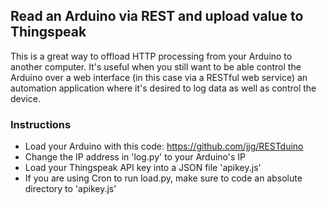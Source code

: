 ## Read an Arduino via REST and upload value to Thingspeak

This is a great way to offload HTTP processing from your Arduino to another computer. 
It's useful when you still want to be able control the Arduino over a web interface (in this case via a RESTful web service) an automation application where it's desired
to log data as well as control the device.

### Instructions
- Load your Arduino with this code: https://github.com/jjg/RESTduino
- Change the IP address in 'log.py' to your Arduino's IP
- Load your Thingspeak API key into a JSON file 'apikey.js'
- If you are using Cron to run load.py, make sure to code an absolute directory to 'apikey.js'
